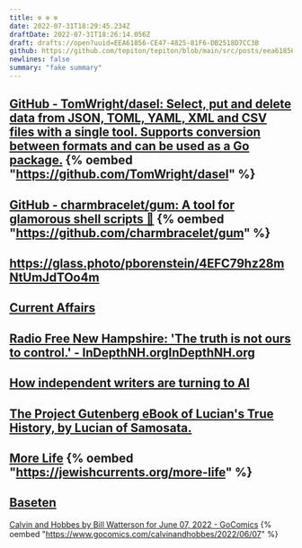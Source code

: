 ```yaml
---
title: ✼ ✼ ✼
date: 2022-07-31T18:29:45.234Z
draftDate: 2022-07-31T18:26:14.056Z
draft: drafts://open?uuid=EEA61856-CE47-4825-81F6-DB2518D7CC3B
github: https://github.com/tepiton/tepiton/blob/main/src/posts/eea61856-ce47-4825-81f6-db2518d7cc3b.md
newlines: false
summary: "fake summary"
---
```

[GitHub - TomWright/dasel: Select, put and delete data from JSON, TOML, YAML, XML and CSV files with a single tool. Supports conversion between formats and can be used as a Go package.](https://github.com/TomWright/dasel)
{% oembed "https://github.com/TomWright/dasel"  %}
---
[GitHub - charmbracelet/gum: A tool for glamorous shell scripts 🎀](https://github.com/charmbracelet/gum)
{% oembed "https://github.com/charmbracelet/gum"  %}
---
https://glass.photo/pborenstein/4EFC79hz28mNtUmJdTOo4m
---
[Current Affairs](https://feedly.com/i/entry/5ro5T76Rdah02vb/n+8HJKyWhAiilwcAopeTE6KzVyw=_181d22f20dd:28c7410:f66876a0)
---
[Radio Free New Hampshire: 'The truth is not ours to control.' - InDepthNH.orgInDepthNH.org](https://indepthnh.org/2022/07/28/radio-free-new-hampshire-the-truth-is-not-ours-to-control/)
---
[How independent writers are turning to AI](https://www.theverge.com/c/23194235/ai-fiction-writing-amazon-kindle-sudowrite-jasper)
---
[The Project Gutenberg eBook of Lucian's True History, by Lucian of Samosata.](https://www.gutenberg.org/files/45858/45858-h/45858-h.htm)
---
[More Life](https://jewishcurrents.org/more-life)
{% oembed "https://jewishcurrents.org/more-life"  %}
---
[Baseten](https://app.baseten.co/apps/QPp4nPE/operator_views/RqgOnqV)
---
[Calvin and Hobbes by Bill Watterson for June 07, 2022 - GoComics](https://www.gocomics.com/calvinandhobbes/2022/06/07)
{% oembed "https://www.gocomics.com/calvinandhobbes/2022/06/07"  %}
